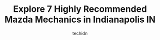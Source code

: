 ---
layout: ampstory
image: https://images.unsplash.com/photo-1536700503339-1e4b06520771?ixlib=rb-4.0.3&ixid=MnwxMjA3fDB8MHxwaG90by1wYWdlfHx8fGVufDB8fHx8&auto=format&fit=crop&w=640&h=853&q=80
author: techidn
featured: false
description: Looking for reliable and skilled Mazda Mechanic in Indianapolis IN, USA? Your search ends here with the 7 best Mazda Mechanic in town. With their expertise and commitment to delivering excep
title: Explore 7 Highly Recommended Mazda Mechanics in Indianapolis IN
cover:
   title: Explore 7 Highly Recommended Mazda Mechanics in Indianapolis IN
   subtitle: Rickpate
   background: https://images.unsplash.com/photo-1536700503339-1e4b06520771?ixlib=rb-4.0.3&ixid=MnwxMjA3fDB8MHxwaG90by1wYWdlfHx8fGVufDB8fHx8&auto=format&fit=crop&w=640&h=853&q=80

pages: 
 - layout: thirds
   top: <h1>#1 Malless Auto Services</h1>
   bottom: "<p>The guys here are great! I called for a quote and an appointment. They got me scheduled and gave me an estimate of charges. After the in person inspection, they gave me d</p>"
   background: https://www.knot35.com/toplist/wp-content/uploads/2023/06/best-mazda-mechanic-1-in-indianapolis-in-1685837788.jpeg
   backgroundblur: true
 - layout: thirds
   top: <h1>#2 Ray Skillman Mazda West</h1>
   bottom: "<p>5309 W Pike Plaza Rd, Indianapolis, IN 46254, United States</p>"
   background: https://www.knot35.com/toplist/wp-content/uploads/2023/06/best-mazda-mechanic-2-in-indianapolis-in-1685837788.jpeg
   cta:
      link: https://www.knot35.com/toplist/explore-7-highly-recommended-mazda-mechanics-in-indianapolis-in/
      text: Explore 7 Highly Recommended Mazda Mechanics in Indianapolis IN
 - layout: thirds
   top: <h1>#3 ASG Automotive</h1>
   bottom: "<p>5841 Thunderbird Rd Ste.3, Indianapolis, IN 46236, United States</p>"
   background: https://www.knot35.com/toplist/wp-content/uploads/2023/06/best-mazda-mechanic-3-in-indianapolis-in-1685837789.jpeg
   cta:
      link: https://www.knot35.com/toplist/explore-7-highly-recommended-mazda-mechanics-in-indianapolis-in/
      text: Explore 7 Highly Recommended Mazda Mechanics in Indianapolis IN
 - layout: thirds
   top: <h1>#4 Autohaus Merkle</h1>
   bottom: "<p>3663 W Michigan St, Indianapolis, IN 46222, United States</p>"
   background: https://images.unsplash.com/photo-1484589065579-248aad0d8b13?ixlib=rb-4.0.3&ixid=MnwxMjA3fDB8MHxwaG90by1wYWdlfHx8fGVufDB8fHx8&auto=format&fit=crop&w=640&h=853&q=80
   cta:
      link: https://www.knot35.com/toplist/explore-7-highly-recommended-mazda-mechanics-in-indianapolis-in/
      text: Explore 7 Highly Recommended Mazda Mechanics in Indianapolis IN
 - layout: thirds
   top: <h1>#5 Sharps Automotive</h1>
   bottom: "<p>3522 W 30th St, Indianapolis, IN 46222, United States</p>"
   background: https://images.unsplash.com/photo-1620421680010-0766ff230392?ixlib=rb-4.0.3&ixid=MnwxMjA3fDB8MHxwaG90by1wYWdlfHx8fGVufDB8fHx8&auto=format&fit=crop&w=640&h=853&q=80
   cta:
      link: https://www.knot35.com/toplist/explore-7-highly-recommended-mazda-mechanics-in-indianapolis-in/
      text: Explore 7 Highly Recommended Mazda Mechanics in Indianapolis IN
 - layout: thirds
   top: <h1>#6 Matthews Auto Repair</h1>
   bottom: "<p>725 E 106th St, Indianapolis, IN 46280, United States</p>"
   background: https://images.unsplash.com/photo-1591393223703-56fe1347ac62?ixlib=rb-4.0.3&ixid=MnwxMjA3fDB8MHxwaG90by1wYWdlfHx8fGVufDB8fHx8&auto=format&fit=crop&w=640&h=853&q=80
   cta:
      link: https://www.knot35.com/toplist/explore-7-highly-recommended-mazda-mechanics-in-indianapolis-in/
      text: Explore 7 Highly Recommended Mazda Mechanics in Indianapolis IN
 - layout: thirds
   top: <h1>#7 Indy Auto Man Service Center</h1>
   bottom: "<p>3130 Madison Ave, Indianapolis, IN 46227, United States</p>"
   background: https://images.unsplash.com/photo-1515405295579-ba7b45403062?ixlib=rb-4.0.3&ixid=MnwxMjA3fDB8MHxwaG90by1wYWdlfHx8fGVufDB8fHx8&auto=format&fit=crop&w=640&h=853&q=80
   cta:
      link: https://www.knot35.com/toplist/explore-7-highly-recommended-mazda-mechanics-in-indianapolis-in/
      text: Explore 7 Highly Recommended Mazda Mechanics in Indianapolis IN
 - layout: thirds
   middle: Continue reading...
   background: https://images.unsplash.com/photo-1574169208507-84376144848b?ixlib=rb-4.0.3&ixid=MnwxMjA3fDB8MHxwaG90by1wYWdlfHx8fGVufDB8fHx8&auto=format&fit=crop&w=640&h=853&q=80
   cta:
      link: https://www.knot35.com/toplist/explore-7-highly-recommended-mazda-mechanics-in-indianapolis-in/
      text: Explore 7 Highly Recommended Mazda Mechanics in Indianapolis IN
      
---